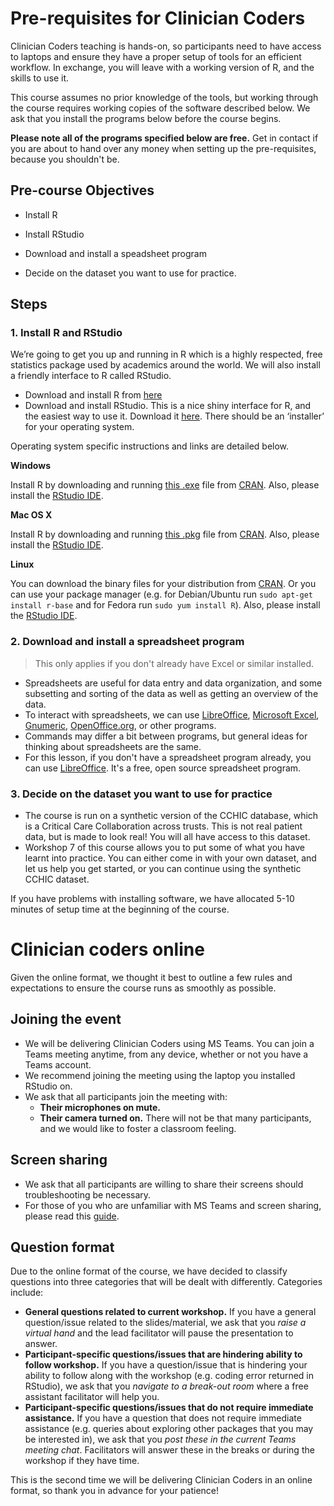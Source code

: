 # Pre-requisites for Clinician Coders

Clinician Coders teaching is hands-on, so participants need to have access to laptops and ensure they have a proper setup of tools for an efficient workflow. In exchange, you will leave with a working version of R, and the skills to use it.

This course assumes no prior knowledge of the tools, but working through the course requires working copies of the software described below. We ask that you install the programs below before the course begins. 

**Please note all of the programs specified below are free.** Get in contact if you are about to hand over any money when setting up the pre-requisites, because you shouldn't be.

## Pre-course Objectives

- Install R

- Install RStudio

- Download and install a speadsheet program

- Decide on the dataset you want to use for practice.

## Steps

### 1. Install R and RStudio

We’re going to get you up and running in R which is a highly respected, free statistics package used by academics around the world. We will also install a friendly interface to R called RStudio.

- Download and install R from [here](https://cran.rstudio.com/)
- Download and install RStudio. This is a nice shiny interface for R, and the easiest way to use it. Download it [here](https://www.rstudio.com/products/rstudio/download/). There should be an ‘installer’ for your operating system.

Operating system specific instructions and links are detailed below.

**Windows**

Install R by downloading and running [this .exe](http://cran.r-project.org/bin/windows/base/release.htm) file from [CRAN](http://cran.r-project.org/index.html). Also, please install the [RStudio IDE](http://www.rstudio.com/ide/download/desktop).

**Mac OS X**

Install R by downloading and running [this .pkg](http://cran.r-project.org/bin/macosx/R-latest.pkg) file from [CRAN](http://cran.r-project.org/index.html). Also, please install the [RStudio IDE](http://www.rstudio.com/ide/download/desktop).

**Linux**

You can download the binary files for your distribution from [CRAN](http://cran.r-project.org/index.html). Or you can use your package manager (e.g. for Debian/Ubuntu run `sudo apt-get install r-base` and for Fedora run `sudo yum install R`). Also, please install the [RStudio IDE](http://www.rstudio.com/ide/download/desktop).

### 2. Download and install a spreadsheet program

> This only applies if you don't already have Excel or similar installed.

- Spreadsheets are useful for data entry and data organization, and some subsetting and sorting of the data as well as getting an overview of the data. 
- To interact with spreadsheets, we can use [LibreOffice](https://www.libreoffice.org/), [Microsoft Excel](https://products.office.com/en-us/excel), [Gnumeric](http://www.gnumeric.org/), [OpenOffice.org](https://www.openoffice.org/), or other programs. 
- Commands may differ a bit between programs, but general ideas for thinking about spreadsheets are the same.
- For this lesson, if you don't have a spreadsheet program already, you can use [LibreOffice](https://www.libreoffice.org/). It's a free, open source spreadsheet program.

### 3. Decide on the dataset you want to use for practice
- The course is run on a synthetic version of the CCHIC database, which is a Critical Care Collaboration across trusts. This is not real patient data, but is made to look real! You will all have access to this dataset. 
- Workshop 7 of this course allows you to put some of what you have learnt into practice. You can either come in with your own dataset, and let us help you get started, or you can continue using the synthetic CCHIC dataset.

If you have problems with installing software, we have allocated 5-10 minutes of setup time at the beginning of the course. 

# Clinician coders online

Given the online format, we thought it best to outline a few rules and expectations to ensure the course runs as smoothly as possible.

## Joining the event
- We will be delivering Clinician Coders using MS Teams. You can join a Teams meeting anytime, from any device, whether or not you have a Teams account.
- We recommend joining the meeting using the laptop you installed RStudio on.
- We ask that all participants join the meeting with:
  - **Their microphones on mute.**
  - **Their camera turned on.** There will not be that many participants, and we would like to foster a classroom feeling.

## Screen sharing
- We ask that all participants are willing to share their screens should troubleshooting be necessary. 
- For those of you who are unfamiliar with MS Teams and screen sharing, please read this [guide](https://support.microsoft.com/en-us/office/show-your-screen-during-a-meeting-90c84e5a-b6fe-4ed4-9687-5923d230d3a7).

## Question format
Due to the online format of the course, we have decided to classify questions into three categories that will be dealt with differently. Categories include:

- **General questions related to current workshop.** If you have a general question/issue related to the slides/material, we ask that you *raise a virtual hand* and the lead facilitator will pause the presentation to answer.  
- **Participant-specific questions/issues that are hindering ability to follow workshop.** If you have a question/issue that is hindering your ability to follow along with the workshop (e.g. coding error returned in RStudio), we ask that you *navigate to a break-out room* where a free assistant facilitator will help you.
- **Participant-specific questions/issues that do not require immediate assistance.** If you have a question that does not require immediate assistance (e.g. queries about exploring other packages that you may be interested in), we ask that you *post these in the current Teams meeting chat*. Facilitators will answer these in the breaks or during the workshop if they have time. 

This is the second time we will be delivering Clinician Coders in an online format, so thank you in advance for your patience!

  
